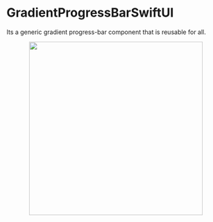 # GradientProgressBarSwiftUI
Its a generic gradient progress-bar component that is reusable for all.

<div align="center">
    <img src="/screenshots/Gradient Progress Bar Image.png.jpg" width="400px"</img> 
</div>



